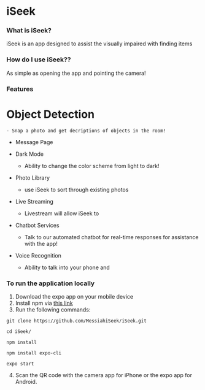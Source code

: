 # iSeek 

### What is iSeek?
iSeek is an app designed to assist the visually impaired with finding items

### How do I use iSeek??
As simple as opening the app and pointing the camera!

### Features
# Object Detection
    - Snap a photo and get decriptions of objects in the room!
- Message Page

- Dark Mode
    - Ability to change the color scheme from light to dark!
- Photo Library
    - use iSeek to sort through existing photos 
- Live Streaming
    - Livestream will allow iSeek to 
- Chatbot Services
    - Talk to our automated chatbot for real-time responses for assistance with the app!
- Voice Recognition
    - Ability to talk into your phone and 


### To run the application locally
1. Download the expo app on your mobile device
2. Install npm via [this link](https://www.npmjs.com/get-npm)
3. Run the following commands:

```
git clone https://github.com/MessiahiSeek/iSeek.git

cd iSeek/

npm install 

npm install expo-cli

expo start
```
4. Scan the QR code with the camera app for iPhone or the expo app for Android.
